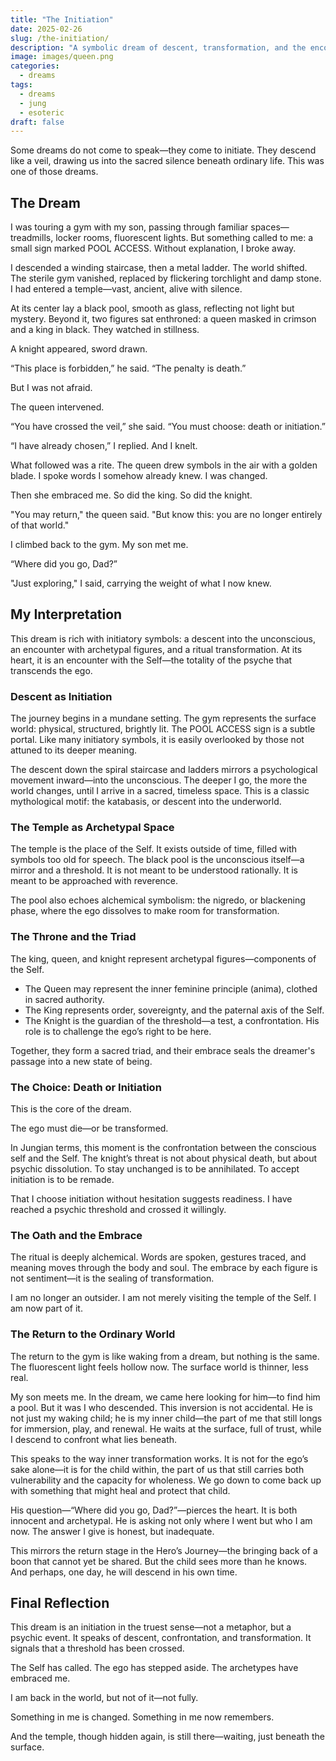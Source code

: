 ```yaml
---
title: "The Initiation"
date: 2025-02-26
slug: /the-initiation/
description: "A symbolic dream of descent, transformation, and the encounter with the Self—explored through a Jungian lens"
image: images/queen.png
categories:
  - dreams
tags:
  - dreams
  - jung
  - esoteric
draft: false
---
```


Some dreams do not come to speak—they come to initiate. They descend like a veil, drawing us into the sacred silence beneath ordinary life. This was one of those dreams.

## The Dream

I was touring a gym with my son, passing through familiar spaces—treadmills, locker rooms, fluorescent lights. But something called to me: a small sign marked POOL ACCESS. Without explanation, I broke away.

I descended a winding staircase, then a metal ladder. The world shifted. The sterile gym vanished, replaced by flickering torchlight and damp stone. I had entered a temple—vast, ancient, alive with silence.

At its center lay a black pool, smooth as glass, reflecting not light but mystery. Beyond it, two figures sat enthroned: a queen masked in crimson and a king in black. They watched in stillness.

A knight appeared, sword drawn.

“This place is forbidden,” he said. “The penalty is death.”

But I was not afraid.

The queen intervened.

“You have crossed the veil,” she said. “You must choose: death or initiation.”

“I have already chosen,” I replied. And I knelt.

What followed was a rite. The queen drew symbols in the air with a golden blade. I spoke words I somehow already knew. I was changed.

Then she embraced me. So did the king. So did the knight.

"You may return," the queen said. "But know this: you are no longer entirely of that world."

I climbed back to the gym. My son met me.

“Where did you go, Dad?”

"Just exploring," I said, carrying the weight of what I now knew.

## My Interpretation

This dream is rich with initiatory symbols: a descent into the unconscious, an encounter with archetypal figures, and a ritual transformation. At its heart, it is an encounter with the Self—the totality of the psyche that transcends the ego.

### Descent as Initiation

The journey begins in a mundane setting. The gym represents the surface world: physical, structured, brightly lit. The POOL ACCESS sign is a subtle portal. Like many initiatory symbols, it is easily overlooked by those not attuned to its deeper meaning.

The descent down the spiral staircase and ladders mirrors a psychological movement inward—into the unconscious. The deeper I go, the more the world changes, until I arrive in a sacred, timeless space. This is a classic mythological motif: the katabasis, or descent into the underworld.

### The Temple as Archetypal Space

The temple is the place of the Self. It exists outside of time, filled with symbols too old for speech. The black pool is the unconscious itself—a mirror and a threshold. It is not meant to be understood rationally. It is meant to be approached with reverence.

The pool also echoes alchemical symbolism: the nigredo, or blackening phase, where the ego dissolves to make room for transformation.

### The Throne and the Triad

The king, queen, and knight represent archetypal figures—components of the Self.

- The Queen may represent the inner feminine principle (anima), clothed in sacred authority.
- The King represents order, sovereignty, and the paternal axis of the Self.
- The Knight is the guardian of the threshold—a test, a confrontation. His role is to challenge the ego’s right to be here.

Together, they form a sacred triad, and their embrace seals the dreamer's passage into a new state of being.

### The Choice: Death or Initiation

This is the core of the dream.

The ego must die—or be transformed.

In Jungian terms, this moment is the confrontation between the conscious self and the Self. The knight’s threat is not about physical death, but about psychic dissolution. To stay unchanged is to be annihilated. To accept initiation is to be remade.

That I choose initiation without hesitation suggests readiness. I have reached a psychic threshold and crossed it willingly.

### The Oath and the Embrace

The ritual is deeply alchemical. Words are spoken, gestures traced, and meaning moves through the body and soul. The embrace by each figure is not sentiment—it is the sealing of transformation.

I am no longer an outsider. I am not merely visiting the temple of the Self. I am now part of it.

### The Return to the Ordinary World

The return to the gym is like waking from a dream, but nothing is the same. The fluorescent light feels hollow now. The surface world is thinner, less real.

My son meets me. In the dream, we came here looking for him—to find him a pool. But it was I who descended. This inversion is not accidental. He is not just my waking child; he is my inner child—the part of me that still longs for immersion, play, and renewal. He waits at the surface, full of trust, while I descend to confront what lies beneath.

This speaks to the way inner transformation works. It is not for the ego’s sake alone—it is for the child within, the part of us that still carries both vulnerability and the capacity for wholeness. We go down to come back up with something that might heal and protect that child.

His question—“Where did you go, Dad?”—pierces the heart. It is both innocent and archetypal. He is asking not only where I went but who I am now. The answer I give is honest, but inadequate.

This mirrors the return stage in the Hero’s Journey—the bringing back of a boon that cannot yet be shared. But the child sees more than he knows. And perhaps, one day, he will descend in his own time.

## Final Reflection

This dream is an initiation in the truest sense—not a metaphor, but a psychic event. It speaks of descent, confrontation, and transformation. It signals that a threshold has been crossed.

The Self has called. The ego has stepped aside. The archetypes have embraced me.

I am back in the world, but not of it—not fully.

Something in me is changed. Something in me now remembers.

And the temple, though hidden again, is still there—waiting, just beneath the surface.
